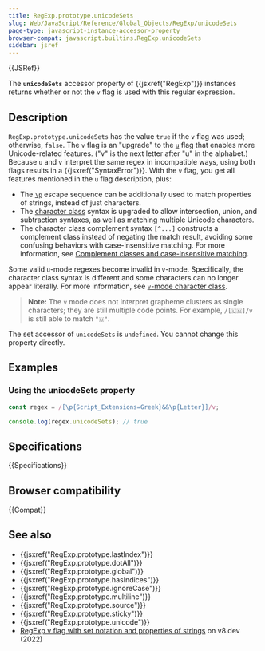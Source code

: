 ```yaml
---
title: RegExp.prototype.unicodeSets
slug: Web/JavaScript/Reference/Global_Objects/RegExp/unicodeSets
page-type: javascript-instance-accessor-property
browser-compat: javascript.builtins.RegExp.unicodeSets
sidebar: jsref
---
```


{{JSRef}}

The **`unicodeSets`** accessor property of {{jsxref("RegExp")}} instances returns whether or not the `v` flag is used with this regular expression.

## Description

`RegExp.prototype.unicodeSets` has the value `true` if the `v` flag was used; otherwise, `false`. The `v` flag is an "upgrade" to the [`u`](/en-US/docs/Web/JavaScript/Reference/Global_Objects/RegExp/unicode) flag that enables more Unicode-related features. ("v" is the next letter after "u" in the alphabet.) Because `u` and `v` interpret the same regex in incompatible ways, using both flags results in a {{jsxref("SyntaxError")}}. With the `v` flag, you get all features mentioned in the `u` flag description, plus:

- The [`\p`](/en-US/docs/Web/JavaScript/Reference/Regular_expressions/Unicode_character_class_escape) escape sequence can be additionally used to match properties of strings, instead of just characters.
- The [character class](/en-US/docs/Web/JavaScript/Reference/Regular_expressions/Character_class) syntax is upgraded to allow intersection, union, and subtraction syntaxes, as well as matching multiple Unicode characters.
- The character class complement syntax `[^...]` constructs a complement class instead of negating the match result, avoiding some confusing behaviors with case-insensitive matching. For more information, see [Complement classes and case-insensitive matching](/en-US/docs/Web/JavaScript/Reference/Regular_expressions/Character_class#complement_classes_and_case-insensitive_matching).

Some valid `u`-mode regexes become invalid in `v`-mode. Specifically, the character class syntax is different and some characters can no longer appear literally. For more information, see [`v`-mode character class](/en-US/docs/Web/JavaScript/Reference/Regular_expressions/Character_class#v-mode_character_class).

> **Note:** The `v` mode does not interpret grapheme clusters as single characters; they are still multiple code points. For example, `/[🇺🇳]/v` is still able to match `"🇺"`.

The set accessor of `unicodeSets` is `undefined`. You cannot change this property directly.

## Examples

### Using the unicodeSets property

```js
const regex = /[\p{Script_Extensions=Greek}&&\p{Letter}]/v;

console.log(regex.unicodeSets); // true
```

## Specifications

{{Specifications}}

## Browser compatibility

{{Compat}}

## See also

- {{jsxref("RegExp.prototype.lastIndex")}}
- {{jsxref("RegExp.prototype.dotAll")}}
- {{jsxref("RegExp.prototype.global")}}
- {{jsxref("RegExp.prototype.hasIndices")}}
- {{jsxref("RegExp.prototype.ignoreCase")}}
- {{jsxref("RegExp.prototype.multiline")}}
- {{jsxref("RegExp.prototype.source")}}
- {{jsxref("RegExp.prototype.sticky")}}
- {{jsxref("RegExp.prototype.unicode")}}
- [RegExp v flag with set notation and properties of strings](https://v8.dev/features/regexp-v-flag) on v8.dev (2022)

